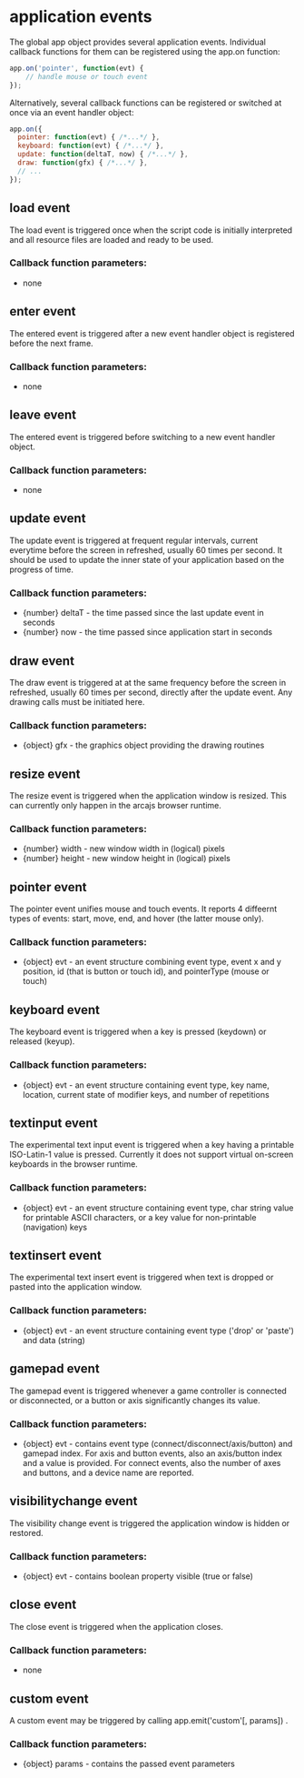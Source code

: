 # application events

The global app object provides several application events. Individual callback
functions for them can be registered using the app.on function:

```javascript
app.on('pointer', function(evt) {
    // handle mouse or touch event
});
```

Alternatively, several callback functions can be registered or switched at once
via an event handler object:

```javascript
app.on({
  pointer: function(evt) { /*...*/ },
  keyboard: function(evt) { /*...*/ },
  update: function(deltaT, now) { /*...*/ },
  draw: function(gfx) { /*...*/ },
  // ...
});
```

## load event

The load event is triggered once when the script code is initially interpreted
and all resource files are loaded and ready to be used.

### Callback function parameters:

- none

## enter event

The entered event is triggered after a new event handler object is registered
before the next frame.

### Callback function parameters:

- none

## leave event

The entered event is triggered before switching to a new event handler object.

### Callback function parameters:

- none

## update event

The update event is triggered at frequent regular intervals, current everytime
before the screen in refreshed, usually 60 times per second. It  should be used
to update the inner state of your application based on the progress of time.

### Callback function parameters:

- {number} deltaT - the time passed since the last update event in seconds
- {number} now - the time passed since application start in seconds

## draw event

The draw event is triggered at at the same frequency before the
screen in refreshed, usually 60 times per second, directly after the update
event. Any drawing calls must be initiated here.

### Callback function parameters:

- {object} gfx - the graphics object providing the drawing routines

## resize event

The resize event is triggered when the application window is resized. This can
currently only happen in the arcajs browser runtime.

### Callback function parameters:

- {number} width - new window width in (logical) pixels
- {number} height - new window height in (logical) pixels

## pointer event

The pointer event unifies mouse and touch events. It reports 4 diffeernt types
of events: start, move, end, and hover (the latter mouse only).

### Callback function parameters:

- {object} evt - an event structure combining event type, event x and y
  position, id (that is button or touch id), and pointerType (mouse or touch)

## keyboard event

The keyboard event is triggered when a key is pressed (keydown) or released
(keyup).

### Callback function parameters:

- {object} evt - an event structure containing event type, key name, location,
  current state of modifier keys, and number of repetitions

## textinput event

The experimental text input event is triggered when a key having a printable
ISO-Latin-1 value is pressed. Currently it does not support virtual on-screen
keyboards in the browser runtime.

### Callback function parameters:

- {object} evt - an event structure containing event type, char string value
  for printable ASCII characters, or a key value for non-printable (navigation)
  keys

## textinsert event

The experimental text insert event is triggered when text is dropped or pasted
into the application window.

### Callback function parameters:

- {object} evt - an event structure containing event type ('drop' or 'paste') 
  and data (string)

## gamepad event

The gamepad event is triggered whenever a game controller is connected or
disconnected, or a button or axis significantly changes its value.

### Callback function parameters:

- {object} evt - contains event type (connect/disconnect/axis/button) and
  gamepad index. For axis and button events, also an axis/button index and a
  value is provided. For connect events, also the number of axes and buttons,
  and a device name are reported.

## visibilitychange event

The visibility change event is triggered the application window is hidden or restored.

### Callback function parameters:

- {object} evt - contains boolean property visible (true or false)
 
## close event

The close event is triggered when the application closes.

### Callback function parameters:

- none

## custom event

A custom event may be triggered by calling app.emit('custom'[, params]) .

### Callback function parameters:

- {object} params - contains the passed event parameters
